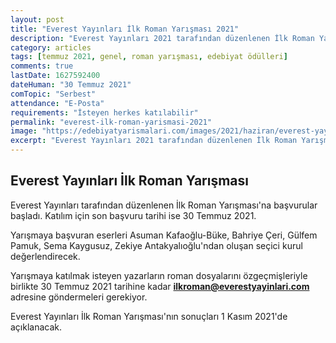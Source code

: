 ```yaml
---
layout: post
title: "Everest Yayınları İlk Roman Yarışması 2021"
description: "Everest Yayınları 2021 tarafından düzenlenen İlk Roman Yarışması'na başvurular başladı."
category: articles
tags: [temmuz 2021, genel, roman yarışması, edebiyat ödülleri]
comments: true
lastDate: 1627592400    
dateHuman: "30 Temmuz 2021"
comTopic: "Serbest"
attendance: "E-Posta"
requirements: "İsteyen herkes katılabilir"
permalink: "everest-ilk-roman-yarismasi-2021"
image: "https://edebiyatyarismalari.com/images/2021/haziran/everest-yayinlari-ilk-roman-yarismasi.jfif"
excerpt: "Everest Yayınları 2021 tarafından düzenlenen İlk Roman Yarışması'na başvurular başladı."
---
```


## Everest Yayınları İlk Roman Yarışması
Everest Yayınları tarafından düzenlenen İlk Roman Yarışması'na başvurular başladı. Katılım için son başvuru tarihi ise 30 Temmuz 2021.  

Yarışmaya başvuran eserleri Asuman Kafaoğlu-Büke, Bahriye Çeri, Gülfem Pamuk, Sema Kaygusuz, Zekiye Antakyalıoğlu'ndan oluşan seçici kurul değerlendirecek.  

Yarışmaya katılmak isteyen yazarların roman dosyalarını özgeçmişleriyle birlikte 30 Temmuz 2021 tarihine kadar **ilkroman@everestyayinlari.com** adresine göndermeleri gerekiyor.  

Everest Yayınları İlk Roman Yarışması'nın sonuçları 1 Kasım 2021'de açıklanacak.